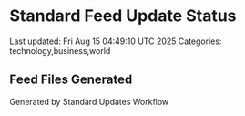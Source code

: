 # Standard Feed Update Status
Last updated: Fri Aug 15 04:49:10 UTC 2025
Categories: technology,business,world

## Feed Files Generated

Generated by Standard Updates Workflow

